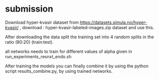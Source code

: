 # submission
Download hyper-kvasir dataset from https://datasets.simula.no/hyper-kvasir/ , download : hyper-kvasir-labeled-images.zip dataset and use this.

After downloading the data split the training set into 4 random splits in the ratio (80:20) (train:test).

all networks needs to train for different values of alpha given in run_experiments_resnxt_endo.sh

After training the models you can finally combine it by using the python script results_combine.py, by using trained networks.
